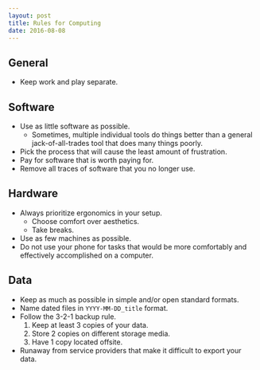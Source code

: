 ```yaml
---
layout: post
title: Rules for Computing
date: 2016-08-08
---
```


## General

- Keep work and play separate.

## Software

- Use as little software as possible.
  - Sometimes, multiple individual tools do things better than a general jack-of-all-trades tool that does many things poorly.
- Pick the process that will cause the least amount of frustration.
- Pay for software that is worth paying for.
- Remove all traces of software that you no longer use.

## Hardware

- Always prioritize ergonomics in your setup.
  - Choose comfort over aesthetics.
  - Take breaks.
- Use as few machines as possible.
- Do not use your phone for tasks that would be more comfortably and effectively accomplished on a computer.

## Data

- Keep as much as possible in simple and/or open standard formats. 
- Name dated files in `YYYY-MM-DD_title` format.
- Follow the 3-2-1 backup rule.
  1. Keep at least 3 copies of your data.
  2. Store 2 copies on different storage media.
  3. Have 1 copy located offsite.
- Runaway from service providers that make it difficult to export your data.
